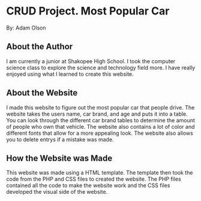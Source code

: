 # CRUD Project. Most Popular Car
By: Adam Olson

## About the Author
I am currently a junior at Shakopee High School. I took the computer science class to explore the science and technology field more. I have really enjoyed using what I learned to create this website.  

## About the Website
I made this website to figure out the most popular car that people drive. The website takes the users name, car brand, and age and puts it into a table. You can look through the different car brand tables to determine the amount of people who own that vehicle. The website also contains a lot of color and different fonts that allow for a more appealing look. The website also allows you to delete entrys if a mistake was made.

## How the Website was Made
This website was made using a HTML template. The template then took the code from the PHP and CSS files to created the website. The PHP files contained all the code to make the website work and the CSS files developed the visual side of the website. 
